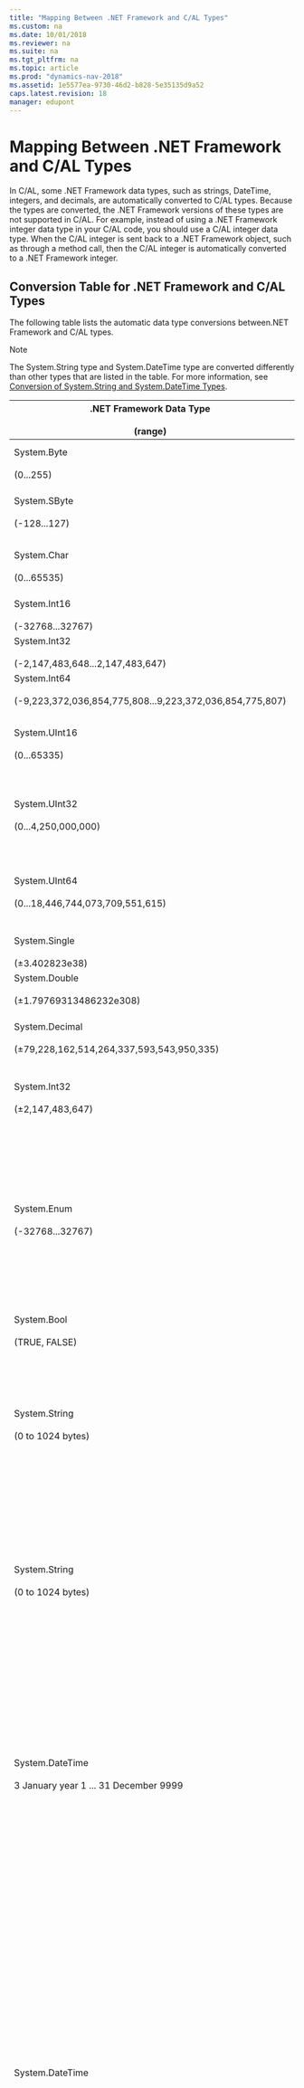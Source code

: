 ```yaml
---
title: "Mapping Between .NET Framework and C/AL Types"
ms.custom: na
ms.date: 10/01/2018
ms.reviewer: na
ms.suite: na
ms.tgt_pltfrm: na
ms.topic: article
ms.prod: "dynamics-nav-2018"
ms.assetid: 1e5577ea-9730-46d2-b828-5e35135d9a52
caps.latest.revision: 18
manager: edupont
---
```

# Mapping Between .NET Framework and C/AL Types
In C/AL, some .NET Framework data types, such as strings, DateTime, integers, and decimals, are automatically converted to C/AL types. Because the types are converted, the .NET Framework versions of these types are not supported in C/AL. For example, instead of using a .NET Framework integer data type in your C/AL code, you should use a C/AL integer data type. When the C/AL integer is sent back to a .NET Framework object, such as through a method call, then the C/AL integer is automatically converted to a .NET Framework integer.  

## Conversion Table for .NET Framework and C/AL Types  
 The following table lists the automatic data type conversions between.NET Framework and C/AL types.  

> [!NOTE]  
>  The System.String type and System.DateTime type are converted differently than other types that are listed in the table. For more information, see [Conversion of System.String and System.DateTime Types](#ConversionStringDate).  

|.NET Framework Data Type<br /><br /> \(range\)|C/AL Data Type<br /><br /> \(range\)|Comments|  
|--------------------------------------------|-----------------------------------|--------------|  
|System.Byte<br /><br /> \(0...255\)|Byte<br /><br /> \(0...255\)|Single unsigned byte that represents a value from 0...255.|  
|System.SByte<br /><br /> \(-128...127\)|Integer<br /><br /> \(-128...127\)|Single signed byte that represents a value from -128...127.|  
|System.Char<br /><br /> \(0...65535\)|Char<br /><br /> \(0...65535\)|Unicode character that is represented internally as a 16-bit unsigned integer.|  
|System.Int16<br /><br /> \(-32768...32767\)|Integer<br /><br /> \(±2,147,483,647\)||  
|System.Int32<br /><br /> \(-2,147,483,648...2,147,483,647\)|Integer<br /><br /> \(±2,147,483,647\)||  
|System.Int64<br /><br /> \(-9,223,372,036,854,775,808...9,223,372,036,854,775,807\)|BigInteger<br /><br /> \(±9,223,372,036,854,775,807\)||  
|System.UInt16<br /><br /> \(0...65335\)|Integer<br /><br /> \(±2,147,483,647\)|[!INCLUDE[navnow](includes/navnow_md.md)] does not have a corresponding type, but values can be stored in an integer.|  
|System.UInt32<br /><br /> \(0...4,250,000,000\)|BigInteger<br /><br /> \(±9,223,372,036,854,775,807\)|[!INCLUDE[navnow](includes/navnow_md.md)] does not have a corresponding type, but values can be stored in a big integer.|  
|System.UInt64<br /><br /> \(0...18,446,744,073,709,551,615\)|Decimal<br /><br /> \(0...18,446,744,073,709,551,615\)|[!INCLUDE[navnow](includes/navnow_md.md)] does not have a corresponding type, but values can be stored in a big integer or decimal.|  
|System.Single<br /><br /> \(±3.402823e38\)|Decimal<br /><br /> \(±3.402823e38\)||  
|System.Double<br /><br /> \(±1.79769313486232e308\)|Decimal<br /><br /> \(±1.79769313486232e308\)||  
|System.Decimal<br /><br /> \(±79,228,162,514,264,337,593,543,950,335\)|Decimal<br /><br /> \(-999,999,999,999,999.99...999,999,999,999,999.99\)|An internal range that is not persisted to a field but is the type’s native value range.|  
|System.Int32<br /><br /> \(±2,147,483,647\)|Option<br /><br /> \(±2,147,483,647\)|Option values can be freely converted to numeric values. The range is the same as an integer.|  
|System.Enum<br /><br /> \(-32768...32767\)|Integer<br /><br /> \(±2,147,483,647\)|An enumeration is a named constant with an underlying type that is any integer type except Char. If no underlying type is explicitly declared, then Int32 is used.<br /><br /> [!INCLUDE[navnow](includes/navnow_md.md)] has no information about the constant’s name, only the value is known.|  
|System.Bool<br /><br /> \(TRUE, FALSE\)|Boolean<br /><br /> \(TRUE, FALSE\)||  
|System.String<br /><br /> \(0 to 1024 bytes\)|Text<br /><br /> \(0 to 1024 bytes\)<br /><br /> BigText<br /><br /> \(up to 2 gigabytes\)|Denotes a text string with a maximum length of 1024 characters. Text strings are single-byte only.<br /><br /> For more information, see [Conversion of System.String and System.DateTime Types](#ConversionStringDate).|  
|System.String<br /><br /> \(0 to 1024 bytes\)|Code<br /><br /> \(0 to 1024 bytes.\)|Denotes an alphanumeric string with maximum length of 1024 characters. The value is stored in uppercase.<br /><br /> For more information, see [Conversion of System.String and System.DateTime Types](#ConversionStringDate).|  
|System.DateTime<br /><br /> 3 January year 1 ... 31 December 9999|Date<br /><br /> 1 January year 1753 ... 31 December 9999|The common language runtime only supports DateTime. In [!INCLUDE[navnow](includes/navnow_md.md)], Date must be converted to a DateTime value type when passing as a parameter, such as for `CREATEDATETIME(d, 000000T);`<br /><br /> For more information, see [Conversion of System.String and System.DateTime Types](#ConversionStringDate).|  
|System.DateTime|Time<br /><br /> \(00:00:00...23:59:59.999\)|The common language runtime only supports DateTime. In [!INCLUDE[navnow](includes/navnow_md.md)], Date must be converted to a DateTime value type when passing it as a parameter, such as for `CREATEDATETIME( 0D, t);`<br /><br /> The common language runtime DateTime object that will be used for storing a [!INCLUDE[navnow](includes/navnow_md.md)] Time value must handle daylight saving time and time zone. The time value does not change.<br /><br /> For more information, see [Conversion of System.String and System.DateTime Types](#ConversionStringDate).|  
|System.DateTime|DateTime<br /><br /> \(January 1, 1753, 00:00:00.000 to December 31, 9999, 23:59:59.999\)|The common language runtime DateTime value type represents dates and times with values ranging from 12:00:00 midnight, January 1, 1753 Common Era \(CE\) through 11:59:59 P.M., December 31, 9999 CE.<br /><br /> For more information, see [Conversion of System.String and System.DateTime Types](#ConversionStringDate).|  
|TimeSpan<br /><br /> \(Resolution is 100 nanoseconds\)|Duration<br /><br /> \(Resolution is 1 milliseconds\)|A time interval is the duration of time or elapsed time that is measured as a positive or negative number of days, hours, minutes, seconds, and fractions of a second. Duration is internally represented as a 64-bit integer.|  
|System.Guid<br /><br /> \(128 bit number\)|GUID<br /><br /> \(128 bit number\)||  
|System.IO.Stream|inStream|Streams require a context specific conversion and specialized stream types such as {Stream,String,Text}{Reader,Writer} classes. BLOB-related streams typically use MemoryStreams.|  
|System.IO.Stream|Outstream||  

##  <a name="ConversionStringDate"></a> Conversion of System.String and System.DateTime Types  
 Unlike the types in the previous table, the System.String and System.DateTime types are not converted automatically to C/AL data types when the DotNet variable is instantiated. The System.String and System.DateTime types are only converted when assigned to a compatible C/AL data type. This lets you create an instance of the System.String type or System.DateTime type, and then call the DotNet variable like any other DotNet variable.  

> [!NOTE]  
>  You cannot use a DotNet variable for the System.String type or System.DateTime type in comparisons with C/AL types because in these cases, there is no implicit type conversion.  

### Example  
 The following C/AL code example illustrates how a DotNet variable for the System.String type is converted to a C/AL text data type.  

 In a [!INCLUDE[navnow](includes/navnow_md.md)] object, such as a codeunit, define the following global variables.  

|Variable name|DataType|SubType|Comments|  
|-------------------|--------------|-------------|--------------|  
|alVariable|Text|||  
|dotNetVariable|DotNet|System.String|Located in the **mscorlib** assembly.|  

 In the C/AL code, add the following code.  

```  
alVariable := ‘sample text’;  
dotNetVariable := ‘sample text’;  

// Compares the objects using the Equals method on the DotNet object.  
if not dotNetVariable.Equals(alVariable) then  
  error(‘Object should contain same data’);  

// Converts the DotNet object to a C/AL text type by calling the ToString method on the object.   
// This forces an implicit type conversion to the C/AL text type and the standard C/AL comparison can be used.  
if dotNetVariable.ToString() <> alVariable then  
  error(‘Objects should contain same data, compared with ToString()’);  

```  

## See Also  
 [Extending Microsoft Dynamics NAV Using Microsoft .NET Framework Interoperability](Extending-Microsoft-Dynamics-NAV-Using-Microsoft-.NET-Framework-Interoperability.md)   
 [How to: Call .NET Framework Types From C/AL Code](How-to--Call-.NET-Framework-Types-From-C-AL-Code.md)

